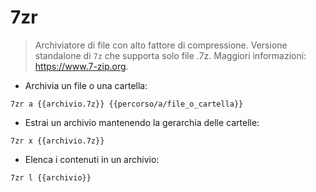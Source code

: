 # 7zr

> Archiviatore di file con alto fattore di compressione.
> Versione standalone di `7z` che supporta solo file .7z.
> Maggiori informazioni: <https://www.7-zip.org>.

- Archivia un file o una cartella:

`7zr a {{archivio.7z}} {{percorso/a/file_o_cartella}}`

- Estrai un archivio mantenendo la gerarchia delle cartelle:

`7zr x {{archivio.7z}}`

- Elenca i contenuti in un archivio:

`7zr l {{archivio}}`

